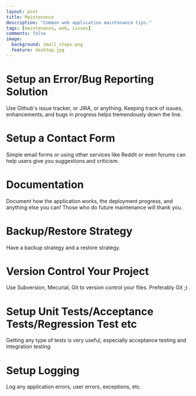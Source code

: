 ```yaml
---
layout: post
title: Maintenance
description: "Common web application maintenance tips."
tags: [maintenance, web, issues]
comments: false
image:
  background: small_steps.png
  feature: desktop.jpg
---
```



# Setup an Error/Bug Reporting Solution

Use Github's issue tracker, or JIRA, or anything.  Keeping track of issues, enhancements, and bugs in progress helps tremendously down the line.

# Setup a Contact Form

Simple email forms or using other services like Reddit or even forums can help users give you suggestions and criticism.

# Documentation

Document how the application works, the deployment progress, and anything else you can!  Those who do future maintenance will thank you.

# Backup/Restore Strategy

Have a backup strategy and a restore strategy.

# Version Control Your Project

Use Subversion, Mecurial, Git to version control your files.  Preferably Git ;) .

# Setup Unit Tests/Acceptance Tests/Regression Test etc

Getting any type of tests is very useful, especially acceptance testing and integration testing.

# Setup Logging

Log any application errors, user errors, exceptions, etc.